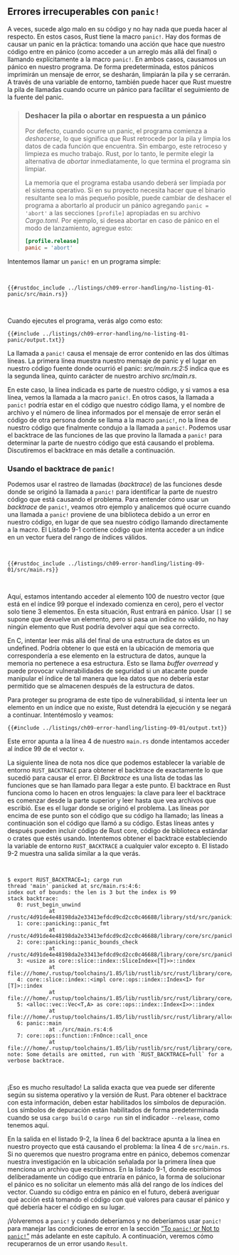 ## Errores irrecuperables con `panic!`

A veces, sucede algo malo en su código y no hay nada que pueda hacer al
respecto. En estos casos, Rust tiene la macro `panic!`. Hay dos formas de causar
un panic en la práctica: tomando una acción que hace que nuestro código entre en
pánico (como acceder a un arreglo más allá del final) o llamando explícitamente
a la macro `panic!`. En ambos casos, causamos un pánico en nuestro programa. De
forma predeterminada, estos pánicos imprimirán un mensaje de error, se desharán,
limpiarán la pila y se cerrarán. A través de una variable de entorno, también
puede hacer que Rust muestre la pila de llamadas cuando ocurre un pánico para
facilitar el seguimiento de la fuente del panic.

> ### Deshacer la pila o abortar en respuesta a un pánico
>
> Por defecto, cuando ocurre un panic, el programa comienza a _deshacerse_, lo
> que significa que Rust retrocede por la pila y limpia los datos de cada
> función que encuentra. Sin embargo, este retroceso y limpieza es mucho
> trabajo. Rust, por lo tanto, le permite elegir la alternativa de _abortar_
> inmediatamente, lo que termina el programa sin limpiar.
>
> La memoria que el programa estaba usando deberá ser limpiada por el sistema
> operativo. Si en su proyecto necesita hacer que el binario resultante sea lo
> más pequeño posible, puede cambiar de deshacer el programa a abortarlo al
> producir un pánico agregando `panic = 'abort'` a las secciones `[profile]`
> apropiadas en su archivo _Cargo.toml_. Por ejemplo, si desea abortar en caso
> de pánico en el modo de lanzamiento, agregue esto:
>
> ```toml
> [profile.release]
> panic = 'abort'
> ```

Intentemos llamar un `panic!` en un programa simple:

<Listing file-name="src/main.rs">

```rust,should_panic,panics
{{#rustdoc_include ../listings/ch09-error-handling/no-listing-01-panic/src/main.rs}}
```

</Listing>

Cuando ejecutes el programa, verás algo como esto:

```console
{{#include ../listings/ch09-error-handling/no-listing-01-panic/output.txt}}
```

La llamada a `panic!` causa el mensaje de error contenido en las dos últimas
líneas. La primera línea muestra nuestro mensaje de panic y el lugar en nuestro
código fuente donde ocurrió el panic: _src/main.rs:2:5_ indica que es la segunda
línea, quinto carácter de nuestro archivo _src/main.rs_.

En este caso, la línea indicada es parte de nuestro código, y si vamos a esa
línea, vemos la llamada a la macro `panic!`. En otros casos, la llamada a
`panic!` podría estar en el código que nuestro código llama, y el nombre de
archivo y el número de línea informados por el mensaje de error serán el código
de otra persona donde se llama a la macro `panic!`, no la línea de nuestro
código que finalmente condujo a la llamada a `panic!`. Podemos usar el backtrace
de las funciones de las que provino la llamada a `panic!` para determinar la
parte de nuestro código que está causando el problema. Discutiremos el backtrace
en más detalle a continuación.

<!-- Old heading. Do not remove or links may break. -->

<a id="using-a-panic-backtrace"></a>

### Usando el backtrace de `panic!`

Podemos usar el rastreo de llamadas (*backtrace*) de las funciones desde donde 
se originó la llamada a `panic!` para identificar la parte de nuestro código que 
está causando el problema. Para entender cómo usar un *backtrace* de `panic!`, 
veamos otro ejemplo y analicemos qué ocurre cuando una llamada a `panic!` 
proviene de una biblioteca debido a un error en nuestro código, en lugar de que 
sea nuestro código llamando directamente a la macro. El Listado 9-1 contiene 
código que intenta acceder a un índice en un vector fuera del rango de índices 
válidos.

<Listing number="9-1" file-name="src/main.rs" caption="Intentando acceder a un elemento más allá del fin de un vector, que provocará una llamada a `panic!`">

```rust,should_panic,panics
{{#rustdoc_include ../listings/ch09-error-handling/listing-09-01/src/main.rs}}
```

</Listing>

Aquí, estamos intentando acceder al elemento 100 de nuestro vector (que está en
el índice 99 porque el indexado comienza en cero), pero el vector solo tiene 3
elementos. En esta situación, Rust entrará en pánico. Usar `[]` se supone que
devuelve un elemento, pero si pasa un índice no válido, no hay ningún elemento
que Rust podría devolver aquí que sea correcto.

En C, intentar leer más allá del final de una estructura de datos es un
undefined. Podría obtener lo que está en la ubicación de memoria que
correspondería a ese elemento en la estructura de datos, aunque la memoria no
pertenece a esa estructura. Esto se llama _buffer overread_ y puede provocar
vulnerabilidades de seguridad si un atacante puede manipular el índice de tal
manera que lea datos que no debería estar permitido que se almacenen después de
la estructura de datos.

Para proteger su programa de este tipo de vulnerabilidad, si intenta leer un
elemento en un índice que no existe, Rust detendrá la ejecución y se negará a
continuar. Intentémoslo y veamos:

```console
{{#include ../listings/ch09-error-handling/listing-09-01/output.txt}}
```

Este error apunta a la línea 4 de nuestro `main.rs` donde intentamos acceder al
índice 99 de el vector `v`. 

La siguiente línea de nota nos dice que podemos establecer la
variable de entorno `RUST_BACKTRACE` para obtener el backtrace de exactamente lo
que sucedió para causar el error. El _Backtrace_ es una lista de todas las
funciones que se han llamado para llegar a este punto. El backtrace en Rust
funciona como lo hacen en otros lenguajes: la clave para leer el backtrace es
comenzar desde la parte superior y leer hasta que vea archivos que escribió. Ese
es el lugar donde se originó el problema. Las líneas por encima de ese punto son
el código que su código ha llamado; las líneas a continuación son el código que
llamó a su código. Estas líneas antes y después pueden incluir código de Rust
core, código de biblioteca estándar o crates que estés usando. Intentemos
obtener el backtrace estableciendo la variable de entorno `RUST_BACKTRACE` a
cualquier valor excepto `0`. El listado 9-2 muestra una salida similar a la que
verás.

<!-- manual-regeneration
cd listings/ch09-error-handling/listing-09-01
RUST_BACKTRACE=1 cargo run
copy the backtrace output below
check the backtrace number mentioned in the text below the listing
-->

<Listing number="9-2" caption="El backtrace generado por una llamada a `panic!` se muestra cuando la variable de entorno `RUST_BACKTRACE` está configurada">

```console
$ export RUST_BACKTRACE=1; cargo run
thread 'main' panicked at src/main.rs:4:6:
index out of bounds: the len is 3 but the index is 99
stack backtrace:
   0: rust_begin_unwind
             at /rustc/4d91de4e48198da2e33413efdcd9cd2cc0c46688/library/std/src/panicking.rs:692:5
   1: core::panicking::panic_fmt
             at /rustc/4d91de4e48198da2e33413efdcd9cd2cc0c46688/library/core/src/panicking.rs:75:14
   2: core::panicking::panic_bounds_check
             at /rustc/4d91de4e48198da2e33413efdcd9cd2cc0c46688/library/core/src/panicking.rs:273:5
   3: <usize as core::slice::index::SliceIndex<[T]>>::index
             at file:///home/.rustup/toolchains/1.85/lib/rustlib/src/rust/library/core/src/slice/index.rs:274:10
   4: core::slice::index::<impl core::ops::index::Index<I> for [T]>::index
             at file:///home/.rustup/toolchains/1.85/lib/rustlib/src/rust/library/core/src/slice/index.rs:16:9
   5: <alloc::vec::Vec<T,A> as core::ops::index::Index<I>>::index
             at file:///home/.rustup/toolchains/1.85/lib/rustlib/src/rust/library/alloc/src/vec/mod.rs:3361:9
   6: panic::main
             at ./src/main.rs:4:6
   7: core::ops::function::FnOnce::call_once
             at file:///home/.rustup/toolchains/1.85/lib/rustlib/src/rust/library/core/src/ops/function.rs:250:5
note: Some details are omitted, run with `RUST_BACKTRACE=full` for a verbose backtrace.
```

</Listing>

¡Eso es mucho resultado! La salida exacta que vea puede ser diferente según su
sistema operativo y la versión de Rust. Para obtener el backtrace con esta
información, deben estar habilitados los símbolos de depuración. Los símbolos de
depuración están habilitados de forma predeterminada cuando se usa `cargo build`
o `cargo run` sin el indicador `--release`, como tenemos aquí.

En la salida en el listado 9-2, la línea 6 del backtrace apunta a la línea en
nuestro proyecto que está causando el problema: la línea 4 de `src/main.rs`. Si
no queremos que nuestro programa entre en pánico, debemos comenzar nuestra
investigación en la ubicación señalada por la primera línea que menciona un
archivo que escribimos. En la listado 9-1, donde escribimos deliberadamente un
código que entraría en pánico, la forma de solucionar el pánico es no solicitar
un elemento más allá del rango de los índices del vector. Cuando su código entra
en pánico en el futuro, deberá averiguar qué acción está tomando el código con
qué valores para causar el pánico y qué debería hacer el código en su lugar.

¡Volveremos a `panic!` y cuándo deberíamos y no deberíamos usar `panic!` para
manejar las condiciones de error en la sección [“To `panic!` or Not to
`panic!`”][to-panic-or-not-to-panic]<!-- ignore --> más adelante en este
capítulo. A continuación, veremos cómo recuperarnos de un error usando `Result`.

[to-panic-or-not-to-panic]:
    ch09-03-to-panic-or-not-to-panic.html#panic-o-no-panic
